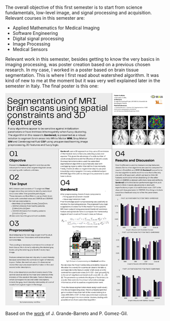 The overall objective of this first semester is to start from science fundamentals, low-level image, and signal processing and acquisition. Relevant courses in this semester are:

* Applied Mathematics for Medical Imaging
* Software Engineering
* Digital signal processing
* Image Processing
* Medical Sensors

Relevant work in this semester, besides getting to know the very basics in imaging processing, was poster creation based on a previous chosen research. In my case, I worked in a poster based on brain tissue segmentation. This is where I first read about watershed algorithm. It was kind of new to me at the moment but it was very well explained later in the semester in Italy. The final poster is this one: 

![Image Processing Poster](https://github.com/dagazrev/dagazrev.github.io/blob/main/ub_semester/Gray%20Monochromatic%20Simplicity%20Portrait%20University%20Research%20Poster.png)

Based on the [work](https://link.springer.com/article/10.1007/s11517-020-02270-1) of J. Grande-Barreto and P. Gomez-Gil.